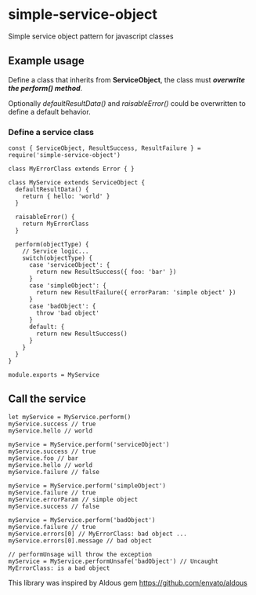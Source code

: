# simple-service-object
Simple service object pattern for javascript classes

## Example usage

Define a class that inherits from __ServiceObject__, the class must ***overwrite the perform() method***.

Optionally *defaultResultData()* and *raisableError()* could be overwritten to define a default behavior.
### Define a service class
```
const { ServiceObject, ResultSuccess, ResultFailure } = require('simple-service-object')

class MyErrorClass extends Error { }

class MyService extends ServiceObject {
  defaultResultData() {
    return { hello: 'world' }
  }

  raisableError() {
    return MyErrorClass
  }

  perform(objectType) {
    // Service logic...
    switch(objectType) {
      case 'serviceObject': {
        return new ResultSuccess({ foo: 'bar' })
      }
      case 'simpleObject': {
        return new ResultFailure({ errorParam: 'simple object' })
      }
      case 'badObject': {
        throw 'bad object'
      }
      default: {
        return new ResultSuccess()
      }
    }
  }
}

module.exports = MyService
```
## Call the service
```
let myService = MyService.perform()
myService.success // true
myService.hello // world

myService = MyService.perform('serviceObject')
myService.success // true
myService.foo // bar
myService.hello // world
myService.failure // false

myService = MyService.perform('simpleObject')
myService.failure // true
myService.errorParam // simple object
myService.success // false

myService = MyService.perform('badObject')
myService.failure // true
myService.errors[0] // MyErrorClass: bad object ...
myService.errors[0].message // bad object

// performUnsage will throw the exception
myService = MyService.performUnsafe('badObject') // Uncaught MyErrorClass: is a bad object
```

This library was inspired by Aldous gem https://github.com/envato/aldous
